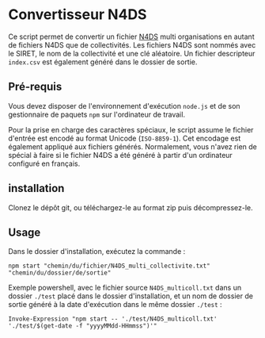# Convertisseur N4DS

Ce script permet de convertir un fichier [N4DS](https://www.net-entreprises.fr/declaration/dads-u) multi organisations en autant de fichiers N4DS que de collectivités. Les fichiers N4DS sont nommés avec le SIRET, le nom de la collectivité et une clé aléatoire. Un fichier descripteur `index.csv` est également généré dans le dossier de sortie.

## Pré-requis

Vous devez disposer de l'environnement d'exécution `node.js` et de son gestionnaire de paquets `npm` sur l'ordinateur de travail.

Pour la prise en charge des caractères spéciaux, le script assume le fichier d'entrée est encodé au format Unicode (`ISO-8859-1`). Cet encodage est également appliqué aux fichiers générés. Normalement, vous n'avez rien de spécial à faire si le fichier N4DS a été généré à partir d'un ordinateur configuré en français.

## installation

Clonez le dépôt git, ou téléchargez-le au format zip puis décompressez-le.

## Usage

Dans le dossier d'installation, exécutez la commande :

```shell
npm start "chemin/du/fichier/N4DS_multi_collectivite.txt" "chemin/du/dossier/de/sortie"
```

Exemple powershell, avec le fichier source `N4DS_multicoll.txt` dans un dossier `./test` placé dans le dossier d'installation, et un nom de dossier de sortie généré à la date d'exécution dans le même dossier `./test` :

```shell
Invoke-Expression "npm start -- './test/N4DS_multicoll.txt' './test/$(get-date -f "yyyyMMdd-HHmmss")'"
```
